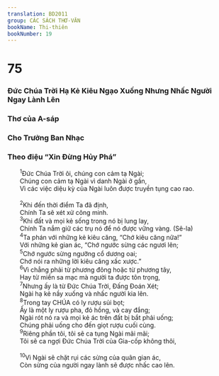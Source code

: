 ```yaml
---
translation: BD2011
group: CÁC SÁCH THƠ-VĂN
bookName: Thi-thiên 
bookNumber: 19
---
```


<div class="title"><h1>75</h1><h3>Ðức Chúa Trời Hạ Kẻ Kiêu Ngạo Xuống Nhưng Nhấc Người Ngay Lành Lên</h3><h3>Thơ của A-sáp</h3><h3>Cho Trưởng Ban Nhạc</h3><h3>Theo điệu “Xin Ðừng Hủy Phá”</h3></div>
<span class="verse thi_75_1">  <sup>1</sup>Ðức Chúa Trời ôi, chúng con cảm tạ Ngài;<br/>  Chúng con cảm tạ Ngài vì danh Ngài ở gần,<br/>  Vì các việc diệu kỳ của Ngài luôn được truyền tụng cao rao.<br/><br/></span>
<span class="verse thi_75_2">  <sup>2</sup>Khi đến thời điểm Ta đã định,<br/>  Chính Ta sẽ xét xử công minh.<br/></span>
<span class="verse thi_75_3">  <sup>3</sup>Khi đất và mọi kẻ sống trong nó bị lung lay, <br/>  Chính Ta nắm giữ các trụ nó để nó được vững vàng. (Sê-la)<br/></span>
<span class="verse thi_75_4">  <sup>4</sup>Ta phán với những kẻ kiêu căng, “Chớ kiêu căng nữa!”<br/>  Với những kẻ gian ác, “Chớ ngước sừng các ngươi lên;<br/></span>
<span class="verse thi_75_5">  <sup>5</sup>Chớ ngước sừng ngưỡng cổ dương oai;<br/>  Chớ nói ra những lời kiêu căng xấc xược.”<br/></span>
<span class="verse thi_75_6">  <sup>6</sup>Vì chẳng phải từ phương đông hoặc từ phương tây,<br/>  Hay từ miền sa mạc mà người ta được tôn trọng,<br/></span>
<span class="verse thi_75_7">  <sup>7</sup>Nhưng ấy là từ Ðức Chúa Trời, Ðấng Ðoán Xét;<br/>  Ngài hạ kẻ nầy xuống và nhấc người kia lên.<br/></span>
<span class="verse thi_75_8">  <sup>8</sup>Trong tay CHÚA có ly rượu sủi bọt;<br/>  Ấy là một ly rượu pha, đỏ hồng, và cay đắng;<br/>  Ngài rót nó ra và mọi kẻ ác trên đất bị bắt phải uống;<br/>  Chúng phải uống cho đến giọt rượu cuối cùng.<br/></span>
<span class="verse thi_75_9">  <sup>9</sup>Riêng phần tôi, tôi sẽ ca tụng Ngài mãi mãi;<br/>  Tôi sẽ ca ngợi Ðức Chúa Trời của Gia-cốp không thôi,<br/><br/></span>
<span class="verse thi_75_10">  <sup>10</sup>Vì Ngài sẽ chặt rụi các sừng của quân gian ác,<br/>  Còn sừng của người ngay lành sẽ được nhấc cao lên.<br/></span>
